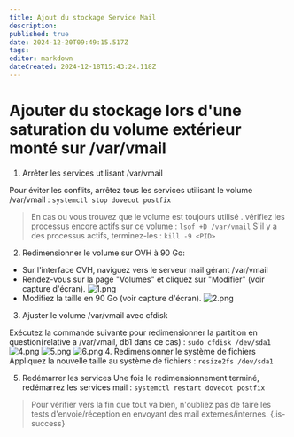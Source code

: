 ```yaml
---
title: Ajout du stockage Service Mail
description: 
published: true
date: 2024-12-20T09:49:15.517Z
tags: 
editor: markdown
dateCreated: 2024-12-18T15:43:24.118Z
---
```


# Ajouter du stockage lors d'une saturation du volume extérieur monté sur /var/vmail 

1. Arrêter les services utilisant /var/vmail

Pour éviter les conflits, arrêtez tous les services utilisant le volume /var/vmail :
```systemctl stop dovecot postfix```


>   En cas ou vous trouvez que le volume est toujours utilisé .
vérifiez les processus encore actifs sur ce volume :
```lsof +D /var/vmail```
S'il y a des processus actifs, terminez-les :
```kill -9 <PID>```

2. Redimensionner le volume sur OVH à 90 Go:

- Sur l'interface OVH, naviguez vers le serveur mail gérant /var/vmail 
- Rendez-vous sur la page "Volumes" et cliquez sur "Modifier" (voir capture d'écran).
![1.png](/1.png)
- Modifiez la taille en 90 Go (voir capture d'écran).
![2.png](/2.png)
3. Ajuster le volume /var/vmail avec cfdisk

Exécutez la commande suivante pour redimensionner la partition en question(relative a /var/vmail, db1 dans ce cas) :
```sudo cfdisk /dev/sda1```
![4.png](/4.png)
![5.png](/5.png)
![6.png](/6.png)
4. Redimensionner le système de fichiers
Appliquez la nouvelle taille au système de fichiers :
```resize2fs /dev/sda1```

5. Redémarrer les services
Une fois le redimensionnement terminé, redémarrez les services mail :
```systemctl restart dovecot postfix```

> Pour vérifier vers la fin que tout va bien, n'oubliez pas de faire les tests d'envoie/réception en envoyant des mail externes/internes.
{.is-success}

